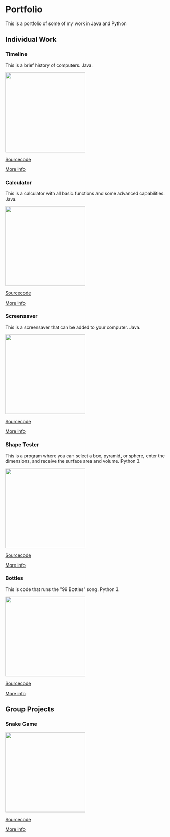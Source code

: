 

# Portfolio
This is a portfolio of some of my work in Java and Python

## Individual Work

### Timeline
This is a brief history of computers. Java.

<img src = "https://Cosmaniac.github.io/Portfolio_2017-2018/Timeline/Timeline.png" width = "250"/>

[Sourcecode](https://Cosmaniac.github.io/Portfolio_2017-2018/Timeline/Markdown)

[More info](https://Cosmaniac.github.io/Portfolio_2017-2018/Timeline)

### Calculator
This is a calculator with all basic functions and some advanced capabilities. Java.

<img src = "https://Cosmaniac.github.io/Portfolio_2017-2018/Calc.png" width = "250"/>

[Sourcecode](https://Cosmaniac.github.io/Portfolio_2017-2018/Calculator/Markdown)

[More info](https://Cosmaniac.github.io/Portfolio_2017-2018/Calculator)

### Screensaver
This is a screensaver that can be added to your computer. Java.

<img src = "https://Cosmaniac.github.io/Portfolio_2017-2018/Screensaver/Screensaver.png" width = "250"/>

[Sourcecode](https://Cosmaniac.github.io/Portfolio_2017-2018/Screensaver/Markdown)

[More info](https://Cosmaniac.github.io/Portfolio_2017-2018/Screensaver)

### Shape Tester
This is a program where you can select a box, pyramid, or sphere, enter the dimensions, and receive the surface area and volume. Python 3.

<img src = "https://Cosmaniac.github.io/Portfolio_2017-2018/ShapeTester/ShapeTester.png" width = "250"/>

[Sourcecode](https://Cosmaniac.github.io/Portfolio_2017-2018/ShapeTester/Markdown)

[More info](https://Cosmaniac.github.io/Portfolio_2017-2018/ShapeTester)

### Bottles
This is code that runs the "99 Bottles" song. Python 3.

<img src = "https://Cosmaniac.github.io/Portfolio_2017-2018/Bottles/Bottles.png" width = "250"/>

[Sourcecode](https://Cosmaniac.github.io/Portfolio_2017-2018/Bottles/Markdown)

[More info](https://Cosmaniac.github.io/Portfolio_2017-2018/Bottles)


## Group Projects

### Snake Game

<img src = "https://Cosmaniac.github.io/Portfolio_2017-2018/SnakeGame/SnakeGame.png" width = "250"/>

[Sourcecode](https://Cosmaniac.github.io/Portfolio_2017-2018/SnakeGame/Markdown)

[More info](https://Cosmaniac.github.io/Portfolio_2017-2018/SnakeGame)

